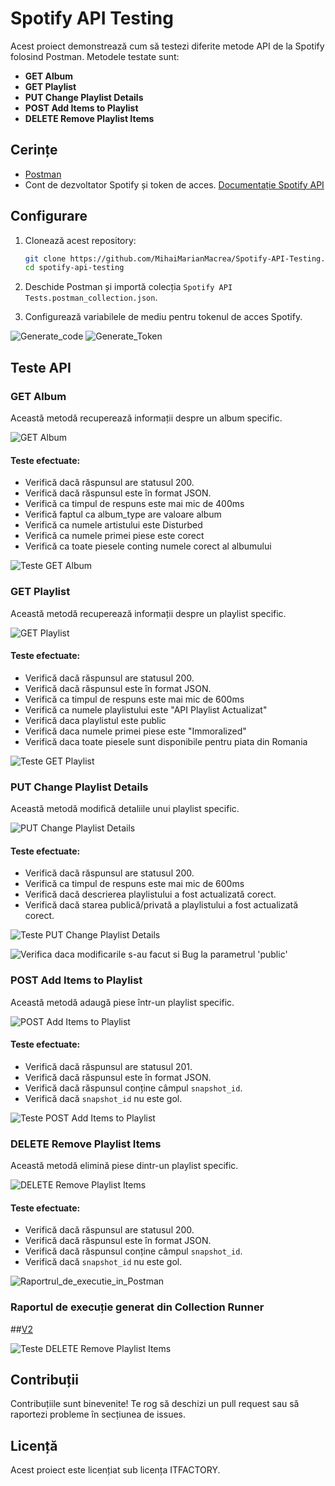 # Spotify API Testing

Acest proiect demonstrează cum să testezi diferite metode API de la Spotify folosind Postman. Metodele testate sunt:

- **GET Album**
- **GET Playlist**
- **PUT Change Playlist Details**
- **POST Add Items to Playlist**
- **DELETE Remove Playlist Items**

## Cerințe

- [Postman](https://www.postman.com/downloads/)
- Cont de dezvoltator Spotify și token de acces. [Documentație Spotify API](https://developer.spotify.com/documentation/web-api/)

## Configurare

1. Clonează acest repository:
    ```bash
    git clone https://github.com/MihaiMarianMacrea/Spotify-API-Testing.git
    cd spotify-api-testing
    ```

2. Deschide Postman și importă colecția `Spotify API Tests.postman_collection.json`.

3. Configurează variabilele de mediu pentru tokenul de acces Spotify.

![Generate_code](images/Generate%20Code.JPG)
![Generate_Token](images/Generate%20Token.JPG)

## Teste API

### GET Album

Această metodă recuperează informații despre un album specific.

![GET Album](images/Get%20Album%20method.JPG)

#### Teste efectuate:
- Verifică dacă răspunsul are statusul 200.
- Verifică dacă răspunsul este în format JSON.
- Verifică ca timpul de respuns este mai mic de 400ms
- Verifică faptul ca album_type are valoare album
- Verifică ca numele artistului este Disturbed
- Verifică ca numele primei piese este corect
- Verifică ca toate piesele conting numele corect al albumului

![Teste GET Album](images/Get%20Album%20tests.JPG)

### GET Playlist

Această metodă recuperează informații despre un playlist specific.

![GET Playlist](images/Get%20Playlist.JPG)

#### Teste efectuate:
- Verifică dacă răspunsul are statusul 200.
- Verifică dacă răspunsul este în format JSON.
- Verifică ca timpul de respuns este mai mic de 600ms
- Verifică ca numele playlistului este "API Playlist Actualizat"
- Verifică daca playlistul este public
- Verifică daca numele primei piese este "Immoralized"
- Verifică daca toate piesele sunt disponibile pentru piata din Romania

![Teste GET Playlist](images/Get%20Playlist%20test.JPG)

### PUT Change Playlist Details

Această metodă modifică detaliile unui playlist specific.

![PUT Change Playlist Details](images/Change%20Playlist%20Details.JPG)  

#### Teste efectuate:
- Verifică dacă răspunsul are statusul 200.
- Verifică ca timpul de respuns este mai mic de 600ms
- Verifică dacă descrierea playlistului a fost actualizată corect.
- Verifică dacă starea publică/privată a playlistului a fost actualizată corect.

![Teste PUT Change Playlist Details](images/Change%20Playlist%20Details%20Tests.JPG) 

![Verifica daca modificarile s-au facut si Bug la parametrul 'public'](images/Change%20Playlist%20Details%20+BUG.JPG) 

### POST Add Items to Playlist

Această metodă adaugă piese într-un playlist specific.

![POST Add Items to Playlist](images/Add%20Items%20to%20Playlist.JPG)

#### Teste efectuate:
- Verifică dacă răspunsul are statusul 201.
- Verifică dacă răspunsul este în format JSON.
- Verifică dacă răspunsul conține câmpul `snapshot_id`.
- Verifică dacă `snapshot_id` nu este gol.

![Teste POST Add Items to Playlist](images/Add%20items%20To%20Playlist%20Test.JPG)

### DELETE Remove Playlist Items

Această metodă elimină piese dintr-un playlist specific.

![DELETE Remove Playlist Items](images/Remove%20Playlist%20Items.JPG)

#### Teste efectuate:
- Verifică dacă răspunsul are statusul 200.
- Verifică dacă răspunsul este în format JSON.
- Verifică dacă răspunsul conține câmpul `snapshot_id`.
- Verifică dacă `snapshot_id` nu este gol.

![Raportrul_de_executie_in_Postman](images/Raport%20de%20executie%20al%20testelor.JPG)


### Raportul de execuție generat din Collection Runner
##[V2](images/Raport%20de%20executie%20al%20testelor%20v2.JPG)


![Teste DELETE Remove Playlist Items](images/Remove%20Playlist%20Items%20Tests.JPG)

## Contribuții

Contribuțiile sunt binevenite! Te rog să deschizi un pull request sau să raportezi probleme în secțiunea de issues.

## Licență

Acest proiect este licențiat sub licența ITFACTORY.

